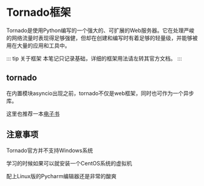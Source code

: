 # Tornado框架

Tornado是使用Python编写的一个强大的、可扩展的Web服务器。它在处理严峻的网络流量时表现得足够强健，但却在创建和编写时有着足够的轻量级，并能够被用在大量的应用和工具中。

::: tip 关于框架
本笔记只记录基础，详细的框架用法请左转其官方文档。
:::



## tornado

在内置模块asyncio出现之前，tornado不仅是web框架，同时也可作为一个异步库。

这里也推荐一本[电子书](http://demo.pythoner.com/itt2zh/index.html)



## 注意事项

Tornado官方并不支持Windows系统

学习的时候如果可以就安装一个CentOS系统的虚拟机

配上Linux版的Pycharm编辑器还是非常的酸爽